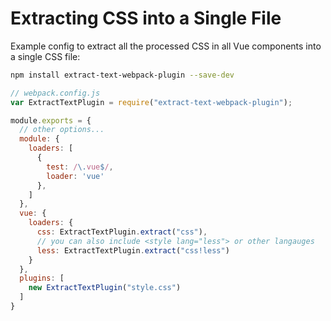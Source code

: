 # Extracting CSS into a Single File

Example config to extract all the processed CSS in all Vue components into a single CSS file:

``` bash
npm install extract-text-webpack-plugin --save-dev
```

``` js
// webpack.config.js
var ExtractTextPlugin = require("extract-text-webpack-plugin");

module.exports = {
  // other options...
  module: {
    loaders: [
      {
        test: /\.vue$/,
        loader: 'vue'
      },
    ]
  },
  vue: {
    loaders: {
      css: ExtractTextPlugin.extract("css"),
      // you can also include <style lang="less"> or other langauges
      less: ExtractTextPlugin.extract("css!less")
    }
  },
  plugins: [
    new ExtractTextPlugin("style.css")
  ]
}
```
